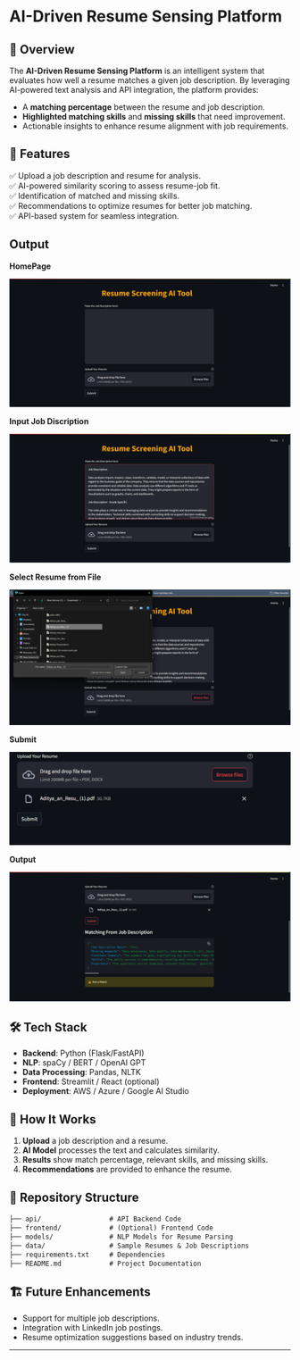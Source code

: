# AI-Driven Resume Sensing Platform  

## 📌 Overview  
The **AI-Driven Resume Sensing Platform** is an intelligent system that evaluates how well a resume matches a given job description. By leveraging AI-powered text analysis and API integration, the platform provides:  
- A **matching percentage** between the resume and job description.  
- **Highlighted matching skills** and **missing skills** that need improvement.  
- Actionable insights to enhance resume alignment with job requirements.  

## 🚀 Features  
✅ Upload a job description and resume for analysis.  
✅ AI-powered similarity scoring to assess resume-job fit.  
✅ Identification of matched and missing skills.  
✅ Recommendations to optimize resumes for better job matching.  
✅ API-based system for seamless integration. 

## Output


**HomePage**

![Homepage](https://github.com/adityakishor1/AI-Driven-Resume-Sensing-Platform/blob/024cf29b1640f4adb62776dd88481cb8aee43f36/img/homepage.png)

**Input Job Discription**

![JD](https://github.com/adityakishor1/AI-Driven-Resume-Sensing-Platform/blob/a04b833c68827ffff09878a3ca115781073feea8/img/JD.png)

**Select Resume from File**

![Input resume](https://github.com/adityakishor1/AI-Driven-Resume-Sensing-Platform/blob/a04b833c68827ffff09878a3ca115781073feea8/img/SeR.png)

**Submit**

![Submit](https://github.com/adityakishor1/AI-Driven-Resume-Sensing-Platform/blob/a04b833c68827ffff09878a3ca115781073feea8/img/Sub.png)

**Output**

![output](https://github.com/adityakishor1/AI-Driven-Resume-Sensing-Platform/blob/a04b833c68827ffff09878a3ca115781073feea8/img/Result.png)

## 🛠️ Tech Stack  
- **Backend**: Python (Flask/FastAPI)  
- **NLP**: spaCy / BERT / OpenAI GPT  
- **Data Processing**: Pandas, NLTK  
- **Frontend**: Streamlit / React (optional)  
- **Deployment**: AWS / Azure / Google AI Studio  

## 🔧 How It Works  
1. **Upload** a job description and a resume.  
2. **AI Model** processes the text and calculates similarity.  
3. **Results** show match percentage, relevant skills, and missing skills.  
4. **Recommendations** are provided to enhance the resume.  

## 📂 Repository Structure  
```
├── api/                 # API Backend Code  
├── frontend/            # (Optional) Frontend Code  
├── models/              # NLP Models for Resume Parsing  
├── data/                # Sample Resumes & Job Descriptions  
├── requirements.txt     # Dependencies  
├── README.md            # Project Documentation  
```

## 🏗️ Future Enhancements  
- Support for multiple job descriptions.  
- Integration with LinkedIn job postings.  
- Resume optimization suggestions based on industry trends.  

---
